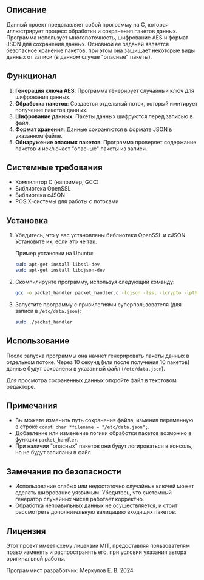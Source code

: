 

## Описание

Данный проект представляет собой программу на C, которая иллюстрирует процесс обработки и сохранения пакетов данных. Программа использует многопоточность, шифрование AES и формат JSON для сохранения данных. Основной ее задачей является безопасное хранение пакетов, при этом она защищает некоторые виды данных от записи (в данном случае "опасные" пакеты).

## Функционал

1. **Генерация ключа AES**: Программа генерирует случайный ключ для шифрования данных.
2. **Обработка пакетов**: Создается отдельный поток, который имитирует получение пакетов данных.
3. **Шифрование данных**: Пакеты данных шифруются перед записью в файл.
4. **Формат хранения**: Данные сохраняются в формате JSON в указанном файле.
5. **Обнаружение опасных пакетов**: Программа проверяет содержание пакетов и исключает "опасные" пакеты из записи.

## Системные требования

- Компилятор C (например, GCC)
- Библиотека OpenSSL
- Библиотека cJSON
- POSIX-системы для работы с потоками

## Установка

1. Убедитесь, что у вас установлены библиотеки OpenSSL и cJSON. Установите их, если это не так.

   Пример установки на Ubuntu:
   ```bash
   sudo apt-get install libssl-dev
   sudo apt-get install libcjson-dev
   ```

2. Скомпилируйте программу, используя следующий команду:

   ```bash
   gcc -o packet_handler packet_handler.c -lcjson -lssl -lcrypto -lpthread
   ```

3. Запустите программу с привилегиями суперпользователя (для записи в `/etc/data.json`):

   ```bash
   sudo ./packet_handler
   ```

## Использование

После запуска программы она начнет генерировать пакеты данных в отдельном потоке. Через 10 секунд (или после получения 10 пакетов) данные будут сохранены в указанный файл (`/etc/data.json`). 

Для просмотра сохраненных данных откройте файл в текстовом редакторе.

## Примечания

- Вы можете изменить путь сохранения файла, изменив переменную в строке `const char *filename = "/etc/data.json";`.
- Добавление или изменение логики обработки пакетов возможно в функции `packet_handler`.
- При наличии "опасных" пакетов они будут логироваться в консоль, но не будут записаны в файл.

## Замечания по безопасности

- Использование слабых или недостаточно случайных ключей может сделать шифрование уязвимым. Убедитесь, что системный генератор случайных чисел работает корректно.
- Обработка неправильных данных не осуществляется, и стоит рассмотреть дополнительную валидацию входящих пакетов.

## Лицензия

Этот проект имеет схему лицензии MIT, предоставляя пользователям право изменять и распространять его, при условии указания автора оригинальной работы.

Программист разработчик: Меркулов Е. В. 2024
